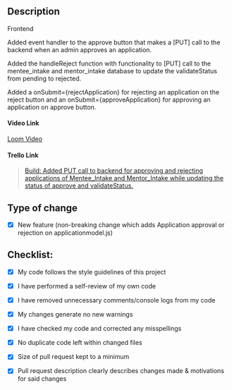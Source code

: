 ## Description

Frontend

Added event handler to the approve button that makes a [PUT] call to the backend when an admin approves an application.

Added the handleReject function with functionality to [PUT] call to the mentee_intake and mentor_intake database to update the validateStatus from pending to rejected.

Added a onSubmit={rejectApplication} for rejecting an application on the reject button and an onSubmit={approveApplication} for approving an application on approve button.

#### Video Link

[Loom Video](https://www.loom.com/share/648ac3034888426f8c79ec5abc1463b6)

#### Trello Link


<blockquote class="trello-card"><a href="https://trello.com/c/SvN4johy/130-as-an-administrator-i-can-approve-or-reject-an-application-from-a-mentee-or-mentor-so-that-i-can-get-approved-users-onboarded
">Build: Added PUT call to backend for approving and rejecting applications of Mentee_Intake and Mentor_Intake while updating the status of approve and validateStatus.</a></blockquote>

## Type of change

- [x] New feature (non-breaking change which adds Application approval or rejection on applicationmodel.js)

## Checklist:

- [x] My code follows the style guidelines of this project
- [x] I have performed a self-review of my own code
- [x] I have removed unnecessary comments/console logs from my code
- [x] My changes generate no new warnings
- [x] I have checked my code and corrected any misspellings
- [x] No duplicate code left within changed files
- [x] Size of pull request kept to a minimum
- [x] Pull request description clearly describes changes made & motivations for said changes

